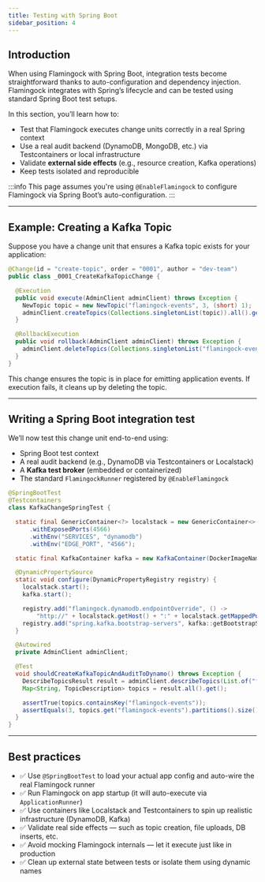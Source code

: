 ```yaml
---
title: Testing with Spring Boot
sidebar_position: 4
---
```


## Introduction

When using Flamingock with Spring Boot, integration tests become straightforward thanks to auto-configuration and dependency injection. Flamingock integrates with Spring’s lifecycle and can be tested using standard Spring Boot test setups.

In this section, you’ll learn how to:

- Test that Flamingock executes change units correctly in a real Spring context
- Use a real audit backend (DynamoDB, MongoDB, etc.) via Testcontainers or local infrastructure
- Validate **external side effects** (e.g., resource creation, Kafka operations)
- Keep tests isolated and reproducible

:::info
This page assumes you're using `@EnableFlamingock` to configure Flamingock via Spring Boot’s auto-configuration.
:::

---

## Example: Creating a Kafka Topic

Suppose you have a change unit that ensures a Kafka topic exists for your application:

```java
@Change(id = "create-topic", order = "0001", author = "dev-team")
public class _0001_CreateKafkaTopicChange {

  @Execution
  public void execute(AdminClient adminClient) throws Exception {
    NewTopic topic = new NewTopic("flamingock-events", 3, (short) 1);
    adminClient.createTopics(Collections.singletonList(topic)).all().get();
  }

  @RollbackExecution
  public void rollback(AdminClient adminClient) throws Exception {
    adminClient.deleteTopics(Collections.singletonList("flamingock-events")).all().get();
  }
}
```

This change ensures the topic is in place for emitting application events. If execution fails, it cleans up by deleting the topic.

---

## Writing a Spring Boot integration test

We’ll now test this change unit end-to-end using:

- Spring Boot test context
- A real audit backend (e.g., DynamoDB via Testcontainers or Localstack)
- A **Kafka test broker** (embedded or containerized)
- The standard `FlamingockRunner` registered by `@EnableFlamingock`

```java
@SpringBootTest
@Testcontainers
class KafkaChangeSpringTest {

  static final GenericContainer<?> localstack = new GenericContainer<>("localstack/localstack:latest")
      .withExposedPorts(4566)
      .withEnv("SERVICES", "dynamodb")
      .withEnv("EDGE_PORT", "4566");

  static final KafkaContainer kafka = new KafkaContainer(DockerImageName.parse("confluentinc/cp-kafka:7.5.0"));

  @DynamicPropertySource
  static void configure(DynamicPropertyRegistry registry) {
    localstack.start();
    kafka.start();

    registry.add("flamingock.dynamodb.endpointOverride", () ->
        "http://" + localstack.getHost() + ":" + localstack.getMappedPort(4566));
    registry.add("spring.kafka.bootstrap-servers", kafka::getBootstrapServers);
  }

  @Autowired
  private AdminClient adminClient;

  @Test
  void shouldCreateKafkaTopicAndAuditToDynamo() throws Exception {
    DescribeTopicsResult result = adminClient.describeTopics(List.of("flamingock-events"));
    Map<String, TopicDescription> topics = result.all().get();

    assertTrue(topics.containsKey("flamingock-events"));
    assertEquals(3, topics.get("flamingock-events").partitions().size());
  }
}
```

---

## Best practices

- ✅ Use `@SpringBootTest` to load your actual app config and auto-wire the real Flamingock runner
- ✅ Run Flamingock on app startup (it will auto-execute via `ApplicationRunner`)
- ✅ Use containers like Localstack and Testcontainers to spin up realistic infrastructure (DynamoDB, Kafka)
- ✅ Validate real side effects — such as topic creation, file uploads, DB inserts, etc.
- ✅ Avoid mocking Flamingock internals — let it execute just like in production
- ✅ Clean up external state between tests or isolate them using dynamic names
